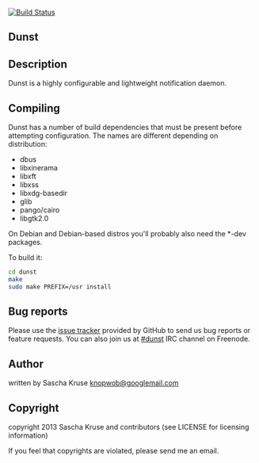 [![Build Status](https://travis-ci.org/dunst-project/dunst.svg?branch=master)](https://travis-ci.org/dunst-project/dunst)

## Dunst


## Description

Dunst is a highly configurable and lightweight notification daemon.


## Compiling

Dunst has a number of build dependencies that must be present before attempting configuration. The names are different depending on distribution:

- dbus
- libxinerama
- libxft
- libxss
- libxdg-basedir
- glib
- pango/cairo
- libgtk2.0

On Debian and Debian-based distros you'll probably also need the *-dev packages.

To build it:
```bash
cd dunst
make
sudo make PREFIX=/usr install
```


## Bug reports

Please use the [issue tracker][issue-tracker] provided by GitHub to send us bug reports or feature requests. You can also join us at [#dunst](irc://irc.freenode.net/#dunst) IRC channel on Freenode.

## Author

written by Sascha Kruse <knopwob@googlemail.com>

[issue-tracker]:  https://github.com/dunst-project/dunst/issues
## Copyright

copyright 2013 Sascha Kruse and contributors (see LICENSE for licensing information)

If you feel that copyrights are violated, please send me an email.
